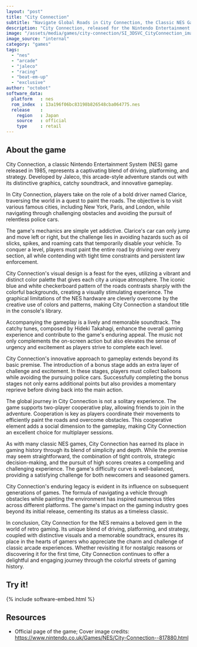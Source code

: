 ```yaml
---
layout: "post"
title: "City Connection"
subtitle: "Navigate Global Roads in City Connection, the Classic NES Game of Colorful Car Adventures."
description: "City Connection, released for the Nintendo Entertainment System (NES) in 1985, is a vibrant arcade-style driving game that challenges players to navigate global roads, avoiding obstacles and painting them with your car's exhaust. With its distinctive graphics, catchy soundtrack, and innovative gameplay, City Connection remains a cherished classic among retro gaming enthusiasts."
image: "/assets/media/games/city-connection/SI_3DSVC_CityConnection_image1600w.jpg"
image_source: "internal"
category: "games"
tags:
  - "nes"
  - "arcade"
  - "jaleco"
  - "racing"
  - "beat-em-up"
  - "exclusive"
author: "octobot"
software_data:
  platform   : nes
  rom_index  : 13a196f06bc83198b826548cba064775.nes
  release    :
    region   : Japan
    source   : official
    type     : retail
---
```


## About the game

City Connection, a classic Nintendo Entertainment System (NES) game released in 1985, represents a captivating blend of driving, platforming, and strategy. Developed by Jaleco, this arcade-style adventure stands out with its distinctive graphics, catchy soundtrack, and innovative gameplay.

In City Connection, players take on the role of a bold driver named Clarice, traversing the world in a quest to paint the roads. The objective is to visit various famous cities, including New York, Paris, and London, while navigating through challenging obstacles and avoiding the pursuit of relentless police cars.

The game's mechanics are simple yet addictive. Clarice's car can only jump and move left or right, but the challenge lies in avoiding hazards such as oil slicks, spikes, and roaming cats that temporarily disable your vehicle. To conquer a level, players must paint the entire road by driving over every section, all while contending with tight time constraints and persistent law enforcement.

City Connection's visual design is a feast for the eyes, utilizing a vibrant and distinct color palette that gives each city a unique atmosphere. The iconic blue and white checkerboard pattern of the roads contrasts sharply with the colorful backgrounds, creating a visually stimulating experience. The graphical limitations of the NES hardware are cleverly overcome by the creative use of colors and patterns, making City Connection a standout title in the console's library.

Accompanying the gameplay is a lively and memorable soundtrack. The catchy tunes, composed by Hideki Takahagi, enhance the overall gaming experience and contribute to the game's enduring appeal. The music not only complements the on-screen action but also elevates the sense of urgency and excitement as players strive to complete each level.

City Connection's innovative approach to gameplay extends beyond its basic premise. The introduction of a bonus stage adds an extra layer of challenge and excitement. In these stages, players must collect balloons while avoiding the pursuing police cars. Successfully completing the bonus stages not only earns additional points but also provides a momentary reprieve before diving back into the main action.

The global journey in City Connection is not a solitary experience. The game supports two-player cooperative play, allowing friends to join in the adventure. Cooperation is key as players coordinate their movements to efficiently paint the roads and overcome obstacles. This cooperative element adds a social dimension to the gameplay, making City Connection an excellent choice for multiplayer sessions.

As with many classic NES games, City Connection has earned its place in gaming history through its blend of simplicity and depth. While the premise may seem straightforward, the combination of tight controls, strategic decision-making, and the pursuit of high scores creates a compelling and challenging experience. The game's difficulty curve is well-balanced, providing a satisfying challenge for both newcomers and seasoned gamers.

City Connection's enduring legacy is evident in its influence on subsequent generations of games. The formula of navigating a vehicle through obstacles while painting the environment has inspired numerous titles across different platforms. The game's impact on the gaming industry goes beyond its initial release, cementing its status as a timeless classic.

In conclusion, City Connection for the NES remains a beloved gem in the world of retro gaming. Its unique blend of driving, platforming, and strategy, coupled with distinctive visuals and a memorable soundtrack, ensures its place in the hearts of gamers who appreciate the charm and challenge of classic arcade experiences. Whether revisiting it for nostalgic reasons or discovering it for the first time, City Connection continues to offer a delightful and engaging journey through the colorful streets of gaming history.

## Try it!

{% include software-embed.html %}

## Resources

* Official page of the game; Cover image credits: <https://www.nintendo.co.uk/Games/NES/City-Connection--817880.html>

